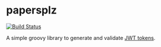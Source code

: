 papersplz
=========
[![Build Status](https://travis-ci.org/kaleidos/papersplz.svg?branch=master)](https://travis-ci.org/kaleidos/papersplz)

A simple groovy library to generate and validate [JWT tokens](http://jwt.io/).
